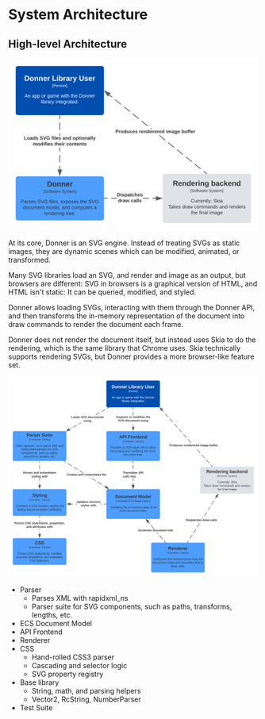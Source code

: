 # System Architecture

## High-level Architecture

![System context diagram, Donner SVG Library](/docs/img/arch_system_context.svg)

At its core, Donner is an SVG engine. Instead of treating SVGs as static images, they are dynamic scenes which can be modified, animated, or transformed.

Many SVG libraries load an SVG, and render and image as an output, but browsers are different: SVG in browsers is a graphical version of HTML, and HTML isn't static: It can be queried, modified, and styled.

Donner allows loading SVGs, interacting with them through the Donner API, and then transforms the in-memory representation of the document into draw commands to render the document each frame.

Donner does not render the document itself, but instead uses Skia to do the rendering, which is the same library that Chrome uses. Skia technically supports rendering SVGs, but Donner provides a more browser-like feature set.

![Container diagram, Donner SVG Library](/docs/img/arch_container.svg)

- Parser
  - Parses XML with rapidxml_ns
  - Parser suite for SVG components, such as paths, transforms, lengths, etc.
- ECS Document Model
- API Frontend
- Renderer
- CSS
  - Hand-rolled CSS3 parser
  - Cascading and selector logic
  - SVG property registry
- Base library
  - String, math, and parsing helpers
  - Vector2, RcString, NumberParser
- Test Suite
